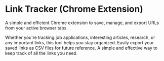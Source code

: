 <h1>Link Tracker (Chrome Extension)</h1>

<p>A simple and efficient Chrome extension to save, manage, and export URLs from your active browser tabs.</p>

<p>Whether you're tracking job applications, interesting articles, research, or any important links, this tool helps you stay organized. Easily export your saved links as CSV files for future reference. A simple and effective way to keep track of all the links you need.</p>

